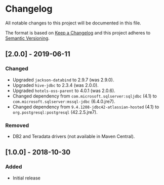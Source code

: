 # Changelog
All notable changes to this project will be documented in this file.

The format is based on [Keep a Changelog](http://keepachangelog.com/en/1.0.0/)
and this project adheres to [Semantic Versioning](http://semver.org/spec/v2.0.0.html).

## [2.0.0] - 2019-06-11
### Changed
- Upgraded `jackson-databind` to 2.9.7 (was 2.9.0).
- Upgraded `hive-jdbc` to 2.3.4 (was 2.0.0).
- Upgraded `hotels-oss-parent` to 4.0.1 (was 2.0.6).
- Changed dependency from `com.microsoft.sqlserver:sqljdbc` (4.1) to `com.microsoft.sqlserver:mssql-jdbc` (6.4.0.jre7).
- Changed dependency from `9.4.1208-jdbc42-atlassian-hosted` (4.1) to `org.postgresql:postgresql` (42.2.5.jre7).

### Removed
- DB2 and Teradata drivers (not available in Maven Central).

## [1.0.0] - 2018-10-30
### Added
- Initial release
